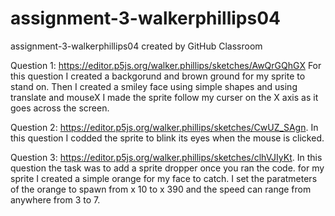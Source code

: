 # assignment-3-walkerphillips04
assignment-3-walkerphillips04 created by GitHub Classroom


Question 1: https://editor.p5js.org/walker.phillips/sketches/AwQrGQhGX For this question I created a backgorund and brown ground for my sprite to stand on.
Then I created a smiley face using simple shapes and using translate and mouseX I made the sprite follow my curser on the X axis as it goes across the screen.


Question 2: https://editor.p5js.org/walker.phillips/sketches/CwUZ_SAgn. In this question I codded the sprite to blink its eyes when the mouse is clicked.

Question 3: https://editor.p5js.org/walker.phillips/sketches/clhVJIyKt. In this question the task was to add a sprite dropper once you ran the code. for my sprite I created a simple orange for my face to catch. I set the paratmeters of the orange to spawn from x 10 to x 390 and the speed can range from anywhere from 3 to 7.  
